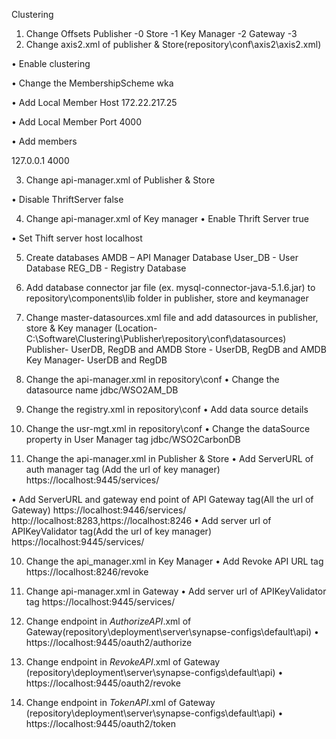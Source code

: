 
Clustering

1)	Change Offsets
Publisher 	-0
Store		-1
Key Manager	-2
Gateway	-3
2)	Change axis2.xml of publisher & Store(repository\conf\axis2\axis2.xml)

•	Enable clustering
<clustering class="org.wso2.carbon.core.clustering.hazelcast.HazelcastClusteringAgent" enable="true">

•	Change the MembershipScheme
<parameter name="membershipScheme">wka</parameter>

•	Add Local Member Host
<parameter name="localMemberHost">172.22.217.25</parameter>
		
•	Add Local Member Port
<parameter name="localMemberPort">4000</parameter>

•	Add members

<members>
            <member>
                <hostName>127.0.0.1</hostName>
                <port>4000</port>
            </member>
</members>

3)	Change api-manager.xml of Publisher & Store

•	Disable ThriftServer
<EnableThriftServer>false</EnableThriftServer>

4)	Change api-manager.xml of Key manager
•	Enable Thrift Server
<EnableThriftServer>true</EnableThriftServer>

•	Set Thift server host
<ThriftServerHost>localhost</ThriftServerHost>


5)	Create databases
AMDB 		– API Manager Database
User_DB	- User Database
REG_DB	- Registry Database

4) Add database connector jar file (ex. mysql-connector-java-5.1.6.jar) to repository\components\lib folder in publisher, store and keymanager
5) Change master-datasources.xml file and add datasources in publisher, store & Key manager (Location-C:\Software\Clustering\Publisher\repository\conf\datasources) 
Publisher- UserDB, RegDB and AMDB
Store	- UserDB, RegDB and AMDB
Key Manager- UserDB and RegDB
 
6)	Change the api-manager.xml in repository\conf 
•	Change the datasource name
<DataSourceName>jdbc/WSO2AM_DB</DataSourceName>

7)	Change the registry.xml in repository\conf 
•	Add data source details
 

8)	Change the usr-mgt.xml in repository\conf
•	Change the dataSource property in User Manager tag
<Property name="dataSource">jdbc/WSO2CarbonDB</Property>

9)	Change the api-manager.xml in Publisher & Store
•	Add ServerURL of auth manager tag (Add the url of key manager)
<ServerURL>https://localhost:9445/services/</ServerURL>

•	Add ServerURL and gateway end point of API Gateway tag(All the url of Gateway)
<ServerURL>https://localhost:9446/services/</ServerURL>
<GatewayEndpoint>http://localhost:8283,https://localhost:8246</GatewayEndpoint>
•	Add server url of APIKeyValidator tag(Add the url of key manager)
<ServerURL>https://localhost:9445/services/</ServerURL>

10)	Change the api_manager.xml in Key Manager
•	Add Revoke API URL tag
<RevokeAPIURL>https://localhost:8246/revoke</RevokeAPIURL>

11)	Change api-manager.xml in Gateway
•	Add server url of APIKeyValidator tag
<ServerURL>https://localhost:9445/services/</ServerURL>

12)	Change endpoint in _AuthorizeAPI_.xml of Gateway(repository\deployment\server\synapse-configs\default\api)
•	https://localhost:9445/oauth2/authorize
13)	Change endpoint in _RevokeAPI_.xml of Gateway (repository\deployment\server\synapse-configs\default\api)
•	https://localhost:9445/oauth2/revoke
14)	Change endpoint in _TokenAPI_.xml of Gateway (repository\deployment\server\synapse-configs\default\api)
•	https://localhost:9445/oauth2/token

